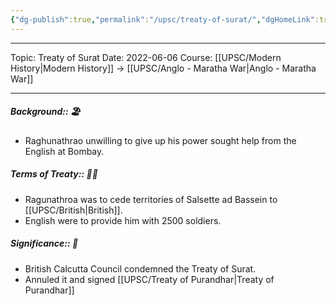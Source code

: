 ```yaml
---
{"dg-publish":true,"permalink":"/upsc/treaty-of-surat/","dgHomeLink":true,"dgPassFrontmatter":false}
---
```


----
Topic: Treaty of Surat
Date: 2022-06-06
Course: [[UPSC/Modern History|Modern History]] -> [[UPSC/Anglo - Maratha War|Anglo - Maratha War]] 

----


##### Background:: 🏖️
- Raghunathrao unwilling to give up his power sought help from the English at Bombay. 

##### Terms of Treaty:: 🤔💭
- Ragunathroa was to cede territories of Salsette ad Bassein to [[UPSC/British|British]]. 
- English were to provide him with 2500 soldiers. 
##### Significance:: 👀
- British Calcutta Council condemned the Treaty of Surat. 
- Annuled it and signed [[UPSC/Treaty of Purandhar|Treaty of Purandhar]]
 